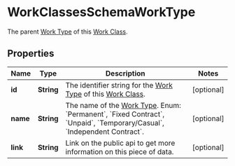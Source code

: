 

# WorkClassesSchemaWorkType

The parent [Work Type](https://developers.intellihr.io/docs/v1/) of this [Work Class](https://developers.intellihr.io/docs/v1/).

## Properties

| Name | Type | Description | Notes |
|------------ | ------------- | ------------- | -------------|
|**id** | **String** | The identifier string for the [Work Type](https://developers.intellihr.io/docs/v1/) of this [Work Class](https://developers.intellihr.io/docs/v1/). |  [optional] |
|**name** | **String** | The name of the [Work Type](https://developers.intellihr.io/docs/v1/). Enum: &#x60;Permanent&#x60;, &#x60;Fixed Contract&#x60;, &#x60;Unpaid&#x60;, &#x60;Temporary/Casual&#x60;, &#x60;Independent Contract&#x60;. |  [optional] |
|**link** | **String** | Link on the public api to get more information on this piece of data. |  [optional] |



